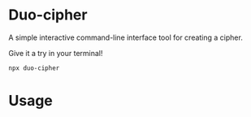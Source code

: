 # Duo-cipher

A simple interactive command-line interface tool for creating a cipher.

Give it a try in your terminal!

```sh
npx duo-cipher
```

# Usage
